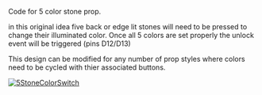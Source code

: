 Code for 5 color stone prop.

in this original idea five back or edge lit stones will need to be pressed to change their illuminated color.
Once all 5 colors are set properly the unlock event will be triggered (pins D12/D13)

This design can be modified for any number of prop styles where colors need to be cycled with thier associated buttons.


[![5StoneColorSwitch](https://img.youtube.com/vi/Nj-xBwTUpBc/0.jpg)](https://www.youtube.com/watch?v=Nj-xBwTUpBc)
